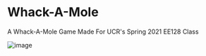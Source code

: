 # Whack-A-Mole
A Whack-A-Mole Game Made For UCR's Spring 2021 EE128 Class

![image](https://cdn.discordapp.com/attachments/768563565145227318/849836034761556038/20210602_192452.jpg)



